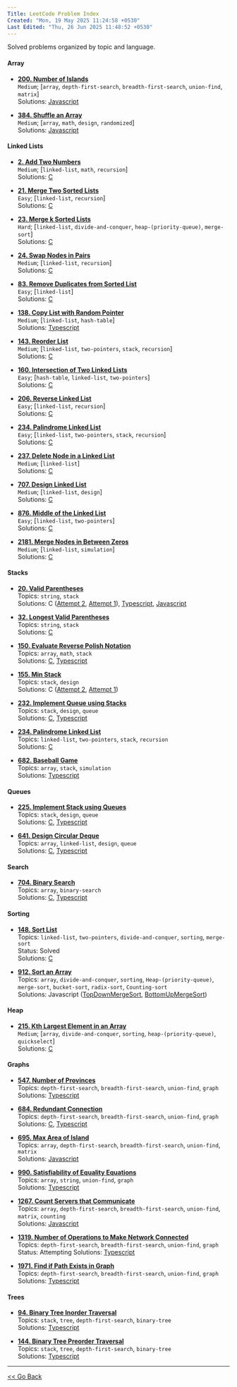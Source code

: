 ```yaml
---
Title: LeetCode Problem Index
Created: "Mon, 19 May 2025 11:24:58 +0530"
Last Edited: "Thu, 26 Jun 2025 11:48:52 +0530"
---
```


Solved problems organized by topic and language.

#### Array

- [**200. Number of Islands**](https://leetcode.com/problems/number-of-islands/)  
  `Medium`; [`array`, `depth-first-search`, `breadth-first-search`, `union-find`, `matrix`]  
  Solutions: [Javascript](./array/200-number-of-islands/js/solution.js)  

- [**384. Shuffle an Array**](./array/384-shuffle-an-array/index.md)  
  `Medium`; [`array`, `math`, `design`, `randomized`]  
  Solutions: [Javascript](./array/384-shuffle-an-array/js/solution.js)  

#### Linked Lists

- [**2. Add Two Numbers**](https://leetcode.com/problems/add-two-numbers/)  
  `Medium`; [`linked-list`, `math`, `recursion`]  
  Solutions: [C](./linked-lists/2-add-two-numbers/c/solution.c)

- [**21. Merge Two Sorted Lists**](https://leetcode.com/problems/merge-two-sorted-lists/)  
  `Easy`; [`linked-list`, `recursion`]  
  Solutions: [C](./linked-lists/21-merge-two-sorted-lists/c/solution.c)  

- [**23. Merge k Sorted Lists**](https://leetcode.com/problems/merge-k-sorted-lists/)  
  `Hard`; [`linked-list`, `divide-and-conquer`, `heap-(priority-queue)`, `merge-sort`]  
  Solutions: [C](./linked-lists/23-merge-k-sorted-lists/c/solution.c)  

- [**24. Swap Nodes in Pairs**](https://leetcode.com/problems/swap-nodes-in-pairs/)  
  `Medium`; [`linked-list`, `recursion`]  
  Solutions: [C](./linked-lists/24-swap-nodes-in-pairs/c/solution.c)  

- [**83. Remove Duplicates from Sorted List**](https://leetcode.com/problems/remove-duplicates-from-sorted-list/)  
  `Easy`; [`linked-list`]  
  Solutions: [C](./linked-lists/83-remove-duplicates-from-sorted-list/c/solution.c)  

- [**138. Copy List with Random Pointer**](./linked-lists/138-copy-list-with-random-pointer/index.md)  
  `Medium`; [`linked-list`, `hash-table`]  
  Solutions: [Typescript](./linked-lists/138-copy-list-with-random-pointer/ts/copy-random-list.ts)  

- [**143. Reorder List**](https://leetcode.com/problems/reorder-list/)  
  `Medium`; [`linked-list`, `two-pointers`, `stack`, `recursion`]  
  Solutions: [C](./linked-lists/143-reorder-list/c/solution.c)  

- [**160. Intersection of Two Linked Lists**](https://leetcode.com/problems/intersection-of-two-linked-lists/)  
  `Easy`; [`hash-table`, `linked-list`, `two-pointers`]  
  Solutions: [C](./linked-lists/160-intersection-of-two-linked-lists/c/solution.c)

- [**206. Reverse Linked List**](https://leetcode.com/problems/reverse-linked-list/)  
  `Easy`; [`linked-list`, `recursion`]  
  Solutions: [C](./linked-lists/206-reverse-linked-list/c/solution.c)

- [**234. Palindrome Linked List**](https://leetcode.com/problems/palindrome-linked-list/)  
  `Easy`; [`linked-list`, `two-pointers`, `stack`, `recursion`]  
  Solutions: [C](./linked-lists/234-palindrome-linked-list/c/solution.c)

- [**237. Delete Node in a Linked List**](https://leetcode.com/problems/delete-node-in-a-linked-list/)  
  `Medium`; [`linked-list`]  
  Solutions: [C](./linked-lists/237-delete-node-in-a-linked-list/c/solution.c)

- [**707. Design Linked List**](https://leetcode.com/problems/design-linked-list/)  
  `Medium`; [`linked-list`, `design`]  
  Solutions: [C](./linked-lists/707-design-linked-list/c/solution.c)

- [**876. Middle of the Linked List**](https://leetcode.com/problems/middle-of-the-linked-list/)  
  `Easy`; [`linked-list`, `two-pointers`]  
  Solutions: [C](./linked-lists/876-middle-of-the-linked-list/c/solution.c)

- [**2181. Merge Nodes in Between Zeros**](https://leetcode.com/problems/merge-nodes-in-between-zeros/)  
  `Medium`; [`linked-list`, `simulation`]  
  Solutions: [C](./linked-lists/2181-merge-nodes-in-between-zeros/c/solution.c)

#### Stacks

- [**20. Valid Parentheses**](./stacks/20-valid-parentheses/index.md)  
  Topics: `string`, `stack`  
  Solutions: C ([Attempt 2](./stacks/20-valid-parentheses/c-02/parentheses_validator.c), [Attempt 1](./stacks/20-valid-parentheses/c-01/parentheses_validator.c)), [Typescript](./stacks/20-valid-parentheses/ts/parentheses_validator.ts), [Javascript](./stacks/20-valid-parentheses/js/parentheses-validator.js)  

- [**32. Longest Valid Parentheses**](./stacks/32-longest-valid-parentheses/index.md)  
  Topics: `string`, `stack`  
  Solutions: [C](./stacks/32-longest-valid-parentheses/c/parentheses.c)

- [**150. Evaluate Reverse Polish Notation**](./stacks/150-evaluate-reverse-polish-notation/index.md)  
  Topics: `array`, `math`, `stack`  
  Solutions: [C](./stacks/150-evaluate-reverse-polish-notation/c/solution.c), [Typescript](./stacks/150-evaluate-reverse-polish-notation/ts/solution.ts)

- [**155. Min Stack**](./stacks/155-min-stack/index.md)  
  Topics: `stack`, `design`  
  Solutions: C ([Attempt 2](./stacks/155-min-stack/c-02/min_stack.c), [Attempt 1](./stacks/155-min-stack/c-01/min_stack.c))

- [**232. Implement Queue using Stacks**](./stacks/232-implement-queue-using-stacks/index.md)  
  Topics: `stack`, `design`, `queue`  
  Solutions: [C](./stacks/232-implement-queue-using-stacks/c/queue_using_stacks.c), [Typescript](./stacks/232-implement-queue-using-stacks/ts/queue-using-stacks.ts)  

- [**234. Palindrome Linked List**](./stacks/234-palindrome-linked-list/index.md)  
  Topics: `linked-list`, `two-pointers`, `stack`, `recursion`  
  Solutions: [C](./stacks/234-palindrome-linked-list/c/palindrome_validator.c)  

- [**682. Baseball Game**](./stacks/682-baseball-game/index.md)  
  Topics: `array`, `stack`, `simulation`  
  Solutions: [Typescript](./stacks/682-baseball-game/ts/solution.ts)

#### Queues

- [**225. Implement Stack using Queues**](./queues/225-implement-stack-using-queues/index.md)  
  Topics: `stack`, `design`, `queue`  
  Solutions: [C](./queues/225-implement-stack-using-queues/c/my_stack.c), [Typescript](./queues/225-implement-stack-using-queues/ts/my-stack.ts)  

- [**641. Design Circular Deque**](./queues/641-design-circular-deque/index.md)  
  Topics: `array`, `linked-list`, `design`, `queue`  
  Solutions: [C](./queues/641-design-circular-deque/c/fixed_capacity_deque.c), [Typescript](./queues/641-design-circular-deque/ts/linked-list-deque.ts)  

#### Search

- [**704. Binary Search**](./searching/704-binary-search/index.md)  
  Topics: `array`, `binary-search`  
  Solutions: [C](./searching/704-binary-search/c/binary_seach.c), [Typescript](./searching/704-binary-search/ts/binary-search.ts)  

#### Sorting

- [**148. Sort List**](./sorting/148-sort-list/index.md)  
  Topics: `linked-list`, `two-pointers`, `divide-and-conquer`, `sorting`, `merge-sort`  
  Status: Solved  
  Solutions: [C](./sorting/148-sort-list/c/sloution.c)

- [**912. Sort an Array**](./sorting/912-sort-an-array/index.md)  
  Topics: `array`, `divide-and-conquer`, `sorting`, `Heap-(priority-queue)`, `merge-sort`, `bucket-sort`, `radix-sort`, `Counting-sort`  
  Solutions: Javascript ([TopDownMergeSort](./sorting/912-sort-an-array/js/top-down-merge-sort.js), [BottomUpMergeSort](./sorting/912-sort-an-array/js/bottom-up-merge-sort.js))

#### Heap

- [**215. Kth Largest Element in an Array**](https://leetcode.com/problems/kth-largest-element-in-an-array/)  
  `Medium`; [`array`, `divide-and-conquer`, `sorting`, `heap-(priority-queue)`, `quickselect`]  
  Solutions: [C](./heap/215-kth-largest-element-in-an-array/c/solution.c)

#### Graphs

- [**547. Number of Provinces**](./graphs/547-number-of-provinces/index.md)  
  Topics: `depth-first-search`, `breadth-first-search`, `union-find`, `graph`  
  Solutions: [Typescript](./graphs/547-number-of-provinces/ts/number-of-provinces.ts)  

- [**684. Redundant Connection**](./graphs/684-redundant-connection/index.md)  
  Topics: `depth-first-search`, `breadth-first-search`, `union-find`, `graph`  
  Solutions: [C](./graphs/684-redundant-connection/c/redundant_connection.c), [Typescript](./graphs/684-redundant-connection/ts/redundant-connection.ts)  

- [**695. Max Area of Island**](./graphs/695-max-area-of-island/index.md)  
  Topics: `array`, `depth-first-search`, `breadth-first-search`, `union-find`, `matrix`  
  Solutions: [Javascript](./graphs/695-max-area-of-island/js/solution.js)  

- [**990. Satisfiability of Equality Equations**](./graphs/990-satisfiability-of-equality-equations/index.md)  
  Topics: `array`, `string`, `union-find`, `graph`  
  Solutions: [Typescript](./graphs/990-satisfiability-of-equality-equations/ts/solution.ts)  

- [**1267. Count Servers that Communicate**](./graphs/1267-count-servers-that-communicate/index.md)  
  Topics: `array`, `depth-first-search`, `breadth-first-search`, `union-find`, `matrix`, `counting`  
  Solutions: [Javascript](./graphs/1267-count-servers-that-communicate/js/solution.js)  

- [**1319. Number of Operations to Make Network Connected**](./graphs/1319-number-of-operations-to-make-network-connected/index.md)  
  Topics: `depth-first-search`, `breadth-first-search`, `union-find`, `graph`  
  Status: Attempting
  Solutions: [Typescript](./graphs/1319-number-of-operations-to-make-network-connected/ts/solution.ts)  

- [**1971. Find if Path Exists in Graph**](./graphs/1971-find-if-path-exists-in-graph/index.md)  
  Topics: `depth-first-search`, `breadth-first-search`, `union-find`, `graph`  
  Solutions: [Typescript](./graphs/1971-find-if-path-exists-in-graph/ts/solution.ts)  

#### Trees

- [**94. Binary Tree Inorder Traversal**](./trees/94-binary-tree-inorder-traversal/index.md)  
  Topics: `stack`, `tree`, `depth-first-search`, `binary-tree`  
  Solutions: [Typescript](./trees/94-binary-tree-inorder-traversal/ts/solution.ts)  

- [**144. Binary Tree Preorder Traversal**](./trees/144-binary-tree-preorder-traversal/index.md)  
  Topics: `stack`, `tree`, `depth-first-search`, `binary-tree`  
  Solutions: [Typescript](./trees/144-binary-tree-preorder-traversal/ts/solution.ts)  

---

[<< Go Back](../../index.md)
